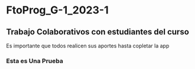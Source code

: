 # FtoProg_G-1_2023-1
## Trabajo Colaborativos con estudiantes del curso
Es importante que todos realicen sus aportes hasta copletar la app
### Esta es Una Prueba
